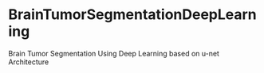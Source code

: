 # BrainTumorSegmentationDeepLearning
Brain Tumor Segmentation Using Deep Learning based on u-net Architecture
